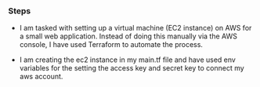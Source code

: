 ### Steps
* I am tasked with setting up a virtual machine (EC2 instance) on AWS for a small web application. 
Instead of doing this manually via the AWS console, I have used Terraform to automate the process.

* I am creating the ec2 instance in my main.tf file and have used env variables for the setting the access key and secret key to connect my aws account.
